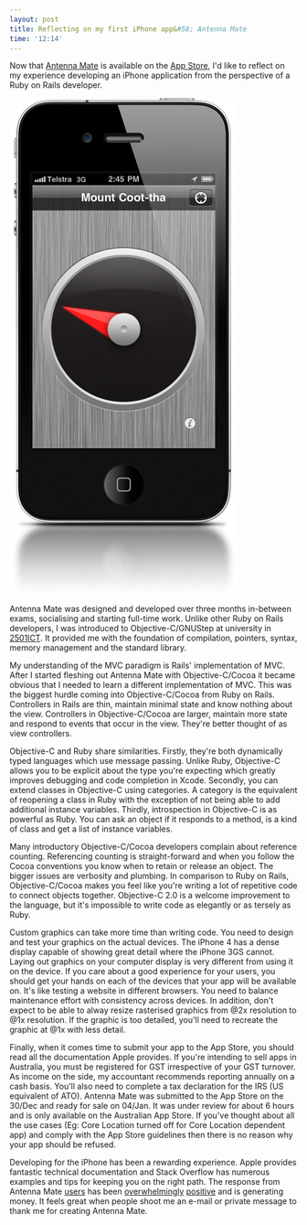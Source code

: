 ```yaml
---
layout: post
title: Reflecting on my first iPhone app&#58; Antenna Mate
time: '12:14'
---
```


Now that [Antenna Mate](http://antennamate.com) is available on the [App Store](http://itunes.apple.com/au/app/antenna-mate/id411272547?mt=8), I'd like to reflect on my experience developing an iPhone application from the perspective of a Ruby on Rails developer.

[![Antenna Mate iPhone 4](/images/posts/2011-01-08-reflecting-on-my-first-iphone-app-antenna-mate/antennamateiphone.jpg)](http://antennamate.com)

Antenna Mate was designed and developed over three months in-between exams, socialising and starting full-time work. Unlike other Ruby on Rails developers, I was introduced to Objective-C/GNUStep at university in [2501ICT](http://www3.griffith.edu.au/03/STIP4/app?page=CourseEntry&service=external&sp=S2501ICT). It provided me with the foundation of compilation, pointers, syntax, memory management and the standard library. 

My understanding of the MVC paradigm is Rails' implementation of MVC. After I started fleshing out Antenna Mate with Objective-C/Cocoa it became obvious that I needed to learn a different implementation of MVC. This was the biggest hurdle coming into Objective-C/Cocoa from Ruby on Rails. Controllers in Rails are thin, maintain minimal state and know nothing about the view. Controllers in Objective-C/Cocoa are larger, maintain more state and respond to events that occur in the view. They're better thought of as view controllers.

Objective-C and Ruby share similarities. Firstly, they're both dynamically typed languages which use message passing. Unlike Ruby, Objective-C allows you to be explicit about the type you're expecting which greatly improves debugging and code completion in Xcode. Secondly, you can extend classes in Objective-C using categories. A category is the equivalent of reopening a class in Ruby with the exception of not being able to add additional instance variables. Thirdly, introspection in Objective-C is as powerful as Ruby. You can ask an object if it responds to a method, is a kind of class and get a list of instance variables.

Many introductory Objective-C/Cocoa developers complain about reference counting. Referencing counting is straight-forward and when you follow the Cocoa conventions you know when to retain or release an object. The bigger issues are verbosity and plumbing. In comparison to Ruby on Rails, Objective-C/Cocoa makes you feel like you're writing a lot of repetitive code to connect objects together. Objective-C 2.0 is a welcome improvement to the language, but it's impossible to write code as elegantly or as tersely as Ruby. 

Custom graphics can take more time than writing code. You need to design and test your graphics on the actual devices. The iPhone 4 has a dense display capable of showing great detail where the iPhone 3GS cannot. Laying out graphics on your computer display is very different from using it on the device. If you care about a good experience for your users, you should get your hands on each of the devices that your app will be available on. It's like testing a website in different browsers. You need to balance maintenance effort with consistency across devices. In addition, don't expect to be able to alway resize rasterised graphics from @2x resolution to @1x resolution. If the graphic is too detailed, you'll need to recreate the graphic at @1x with less detail. 

Finally, when it comes time to submit your app to the App Store, you should read all the documentation Apple provides. If you're intending to sell apps in Australia, you must be registered for GST irrespective of your GST turnover. As income on the side, my accountant recommends reporting annually on a cash basis. You'll also need to complete a tax declaration for the IRS (US equivalent of ATO). Antenna Mate was submitted to the App Store on the 30/Dec and ready for sale on 04/Jan. It was under review for about 6 hours and is only available on the Australian App Store. If you've thought about all the use cases (Eg: Core Location turned off for Core Location dependent app) and comply with the App Store guidelines then there is no reason why your app should be refused.

Developing for the iPhone has been a rewarding experience. Apple provides fantastic technical documentation and Stack Overflow has numerous examples and tips for keeping you on the right path. The response from Antenna Mate [users](http://forums.whirlpool.net.au/forum-replies.cfm?t=1600934#r19) has been [overwhelmingly](http://caravanersforum.com/viewtopic.php?f=56&t=13394) [positive](http://itunes.apple.com/au/app/antenna-mate/id411272547?mt=8) and is generating money. It feels great when people shoot me an e-mail or private message to thank me for creating Antenna Mate.
